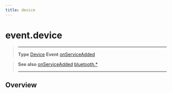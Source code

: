```yaml
---
title: device
---
```

# event.device

> --------------------- ------------------------------------------------------------------------------------------
> __Type__              [Device](/plugin/bluetooth/type/Device/)
> __Event__             [onServiceAdded](/plugin/bluetooth/type/Server/event/onServiceAdded/)


> __See also__          [onServiceAdded](/plugin/bluetooth/type/Server/event/onServiceAdded/)
>						[bluetooth.*](/plugin/bluetooth/)
> --------------------- ------------------------------------------------------------------------------------------

## Overview